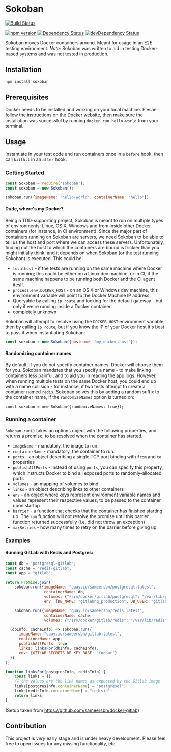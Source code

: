 # Sokoban
[![Build Status](https://travis-ci.org/wix/sokoban.png)](https://travis-ci.org/wix/sokoban)

[![npm version](https://badge.fury.io/js/sokoban.svg)](http://badge.fury.io/js/sokoban)
[![Dependency Status](https://david-dm.org/wix/sokoban.svg)](https://david-dm.org/wix/sokoban)
[![devDependency Status](https://david-dm.org/wix/sokoban/dev-status.svg)](https://david-dm.org/wix/sokoban#info=devDependencies)

Sokoban moves Docker containers around. Meant for usage in an E2E testing environment.
*Note*: Sokoban was written to aid in testing Docker-based systems and was not tested in production.

## Installation

`npm install sokoban`

## Prerequisites

Docker needs to be installed and working on your local machine. Plesae follow the instructions on [the Docker website](https://docs.docker.com/installation), then make sure the installation was successful by running `docker run hello-world` from your terminal.

## Usage

Instantiate in your test code and run containers once in a `before` hook, then call `killAll` in an `after` hook.

### Getting Started

```js
const Sokoban = require('sokoban');
const sokoban = new Sokoban();

sokoban.run({imageName: "hello-world", containerName: "hello"});
```

#### Dude, where's my Docker?
Being a TDD-supporting project, Sokoban is meant to run on multiple types of environments: Linux, OS X, Windows and from inside other Docker containers (for instance, in CI environment).
Since the major part of containers running on Sokoban are servers, we need Sokoban to be able to tell us the host and port where we can access these servers.
Unfortunately, finding out the host to which the containers are bound is trickier than you might initially think, and it depends on when Sokoban (or the test running Sokoban) is executed. This could be:

* `localhost` - if the tests are running on the same machine where Docker is running; this could be either on a Linux dev machine, or in CI, if the same machine happens to be running both Docker and the CI agent iteslf.
* `process.env.DOCKER_HOST` - on an OS X or Windows dev machine, this environment variable will point to the Docker Machine IP address.
* Queryable by calling `ip route` and looking for the default gateway - but only if we're running inside a Docker container 
* completely unknown 
 
Sokoban will attempt to resolve using the `DOCKER_HOST` environment variable, then by calling `ip route`, but if you know the IP of your Docker host it's best to pass it when instantiating Sokoban:
```js
const sokoban = new Sokoban({hostname: "my.docker.host"});
```

#### Randomizing container names
By default, if you do not specify container names, Docker will choose them for you. Sokoban mandates that you specify a name - to make linking containers less painful, and to aid you in reading the app logs.
However, when running multiple tests on the same Docker host, you could end up with a name collision - for instance, if two tests attempt to create a container named `redis`. 
Sokoban solves this by adding a random suffix to the container name, if the `randomizeNames` option is turned on:

```
const sokoban = new Sokoban({randomizeNames: true});
```

### Running a container
`Sokoban.run()` takes an options object with the following properties, and returns a promise, to be resolved when the container has started.
* `imageName` - mandatory, the image to run. 
* `containerName` - mandatory, the container to run.
* `ports` - an object describing a single TCP port binding with `from` and `to` properties
* `publishAllPorts` - instead of using `ports`, you can specify this property, which instructs Docker to bind all exposed ports to randomly-allocated ports 
* `volumes` - an mapping of volumes to bind 
* `links` - an object describing links to other containers
* `env` - an object where keys represent environment variable names and values represent their respective values, to be passed to the container upon startup
* `barrier` - a function that checks that the container has finished starting up. The `run` function will not resolve the promise until this barrier function returned successfully (i.e. did not throw an exception)
* `maxRetries` - how many times to retry on the barrier before giving up

### Examples

#### Running GitLab with Redis and Postgres:
```js
const db = "postgresql-gitlab";
const cache = "redis-gitlab";
const app = "gitlab";
    
return Promise.join(
    sokoban.run({imageName: "quay.io/sameersbn/postgresql:latest",
                 containerName: db,
                 volumes: {"/srv/docker/gitlab/postgresql": "/var/lib/postgresql"},
                 env: {DB_NAME: "gitlabhq_production", DB_USER: "gitlab", DB_PASS: "password"}}),

    sokoban.run({imageName: "quay.io/sameersbn/redis:latest", 
                 containerName: cache, 
                 volumes: {"/srv/docker/gitlab/redis": "/var/lib/redis"}}),

  (dbInfo, cacheInfo) => sokoban.run({
      imageName: "quay.io/sameersbn/gitlab:latest",
      containerName: app,
      publishAllPorts: true,
      links: linksFor(dbInfo, cacheInfo),
      env: {GITLAB_SECRETS_DB_KEY_BASE: "foobar"}
  })
);

function linksFor(postgresInfo, redisInfo) {
    const links = {};
    // the values are the link names as expected by the Gitlab image
    links[postgresInfo.containerName] = "postgresql"; 
    links[redisInfo.containerName] = "redisio";
    return links;
}
```              

(Setup taken from https://github.com/sameersbn/docker-gitlab)

## Contribution
This project is _very_ early stage and is under heavy development. Please feel free to open issues for any missing functionality, etc.

